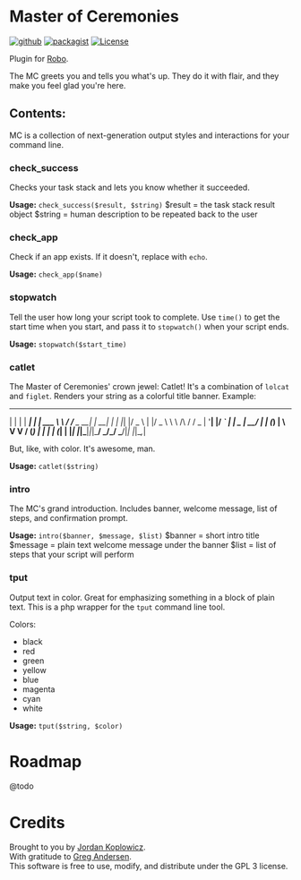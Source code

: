 # Master of Ceremonies
[![github](https://img.shields.io/badge/github-0a0.svg?logo=github)](https://github.com/koppieesq/mc)
[![packagist](https://img.shields.io/badge/packagist-orange.svg?logo=php&logoColor=white)](https://packagist.org/packages/koppie/mc)
[![License](https://img.shields.io/badge/license-GPL3-teal.svg?logo=gnu)](LICENSE)

Plugin for [Robo](https://robo.li).

The MC greets you and tells you what's up.  They do it with flair, and they make you feel glad you're here.

## Contents:

MC is a collection of next-generation output styles and interactions for your command line.

### check_success

Checks your task stack and lets you know whether it succeeded.

**Usage:** `check_success($result, $string)`
$result = the task stack result object
$string = human description to be repeated back to the user

### check_app

Check if an app exists.  If it doesn't, replace with `echo`.

**Usage:** `check_app($name)`

### stopwatch

Tell the user how long your script took to complete.  Use `time()` to get the start time when you start, and pass it to `stopwatch()` when your script ends.

**Usage:** `stopwatch($start_time)`

### catlet

The Master of Ceremonies' crown jewel: Catlet!  It's a combination of `lolcat` and `figlet`.  Renders your string as a colorful title banner.  Example:

   _   _      _ _        __        __         _     _
  | | | | ___| | | ___   \ \      / /__  _ __| | __| |
  | |_| |/ _ \ | |/ _ \   \ \ /\ / / _ \| '__| |/ _` |
  |  _  |  __/ | | (_) |   \ V  V / (_) | |  | | (_| |
  |_| |_|\___|_|_|\___/     \_/\_/ \___/|_|  |_|\__,_|

But, like, with color.  It's awesome, man.

**Usage:** `catlet($string)`

### intro

The MC's grand introduction.  Includes banner, welcome message, list of steps, and confirmation prompt.

**Usage:** `intro($banner, $message, $list)`
$banner = short intro title
$message = plain text welcome message under the banner
$list = list of steps that your script will perform

### tput

Output text in color.  Great for emphasizing something in a block of plain text.  This is a php wrapper for the `tput` command line tool.

Colors:
* black
* red
* green
* yellow
* blue
* magenta
* cyan
* white

**Usage:** `tput($string, $color)`
      
# Roadmap

@todo
      
# Credits

Brought to you by [Jordan Koplowicz](http://koplowiczandsons.com).  
With gratitude to [Greg Andersen](https://github.com/g1a/starter).  
This software is free to use, modify, and distribute under the GPL 3 license.
